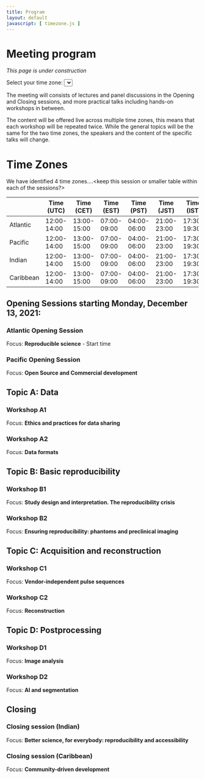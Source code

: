 ```yaml
---
title: Program
layout: default
javascript: [ timezone.js ]
---
```


# Meeting program
*This page is under construction*

Select your time zone: <select id="timezone_select" onchange="adaptTime()"></select>

The meeting will consists of lectures and panel discussions in the Opening and Closing sessions, and more practical talks including hands-on workshops in between.

The content will be offered live across multiple time zones, this means that each workshop will be repeated twice. While the general topics will be the same for the two time zones, the speakers and the content of the specific talks will change.

# Time Zones
We have identified 4 time zones....<keep this session or smaller table within each of the sessions?>

| | Time (UTC) | Time (CET) | Time (EST) | Time (PST) | Time (JST) | Time (IST) |
| ------------- | ------------- | ------------- | ------------- |------------- | ------------- | ------------- |
| Atlantic | 12:00-14:00 | 13:00-15:00 | 07:00-09:00 | 04:00-06:00 | 21:00-23:00 | 17:30-19:30 |
| Pacific | 12:00-14:00 | 13:00-15:00 | 07:00-09:00 | 04:00-06:00 | 21:00-23:00 | 17:30-19:30 |
| Indian | 12:00-14:00 | 13:00-15:00 | 07:00-09:00 | 04:00-06:00 | 21:00-23:00 | 17:30-19:30 |
| Caribbean | 12:00-14:00 | 13:00-15:00 | 07:00-09:00 | 04:00-06:00 | 21:00-23:00 | 17:30-19:30 |

## Opening Sessions starting Monday, December 13, 2021: 
### Atlantic Opening Session
Focus: **Reproducible science** - Start time <span class="timezone_adapt" data-date="13" data-time="12"></span>


### Pacific Opening Session
Focus: **Open Source and Commercial development**

## Topic A: Data
### Workshop A1
Focus: **Ethics and practices for data sharing**
### Workshop A2
Focus: **Data formats**

## Topic B: Basic reproducibility
### Workshop B1
Focus: **Study design and interpretation. The reproducibility crisis**
### Workshop B2
Focus: **Ensuring reproducibility: phantoms and preclinical imaging**

## Topic C: Acquisition and reconstruction
### Workshop C1
Focus: **Vendor-independent pulse sequences**
### Workshop C2
Focus: **Reconstruction**

## Topic D: Postprocessing
### Workshop D1
Focus: **Image analysis**
### Workshop D2
Focus: **AI and segmentation**

## Closing
### Closing session (Indian)
Focus: **Better science, for everybody: reproducibility and accessibility**
### Closing session (Caribbean)
Focus: **Community-driven development**
